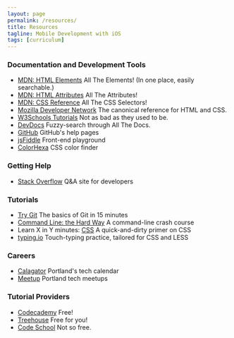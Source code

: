 ```yaml
---
layout: page
permalink: /resources/
title: Resources
tagline: Mobile Development with iOS
tags: [curriculum]
---
```


  <div id="chrome-extension">
  </div>

  <section class="resources">
    <h3>Documentation and Development Tools</h3>
    <ul>
    <li>
      <a href="http://developer.mozilla.org/en-US/docs/Web/HTML/Element">MDN: HTML Elements</a>
      <span class="description"><a href="http://wee-eats.com/wp-content/uploads/2013/03/all-the-cake.jpg" style="text-decoration:none;">All The Elements!</a> (In one place, easily searchable.)</span>
    </li>
    <li>
      <a href="https://developer.mozilla.org/en-US/docs/Web/HTML/Attributes">MDN: HTML Attributes</a>
      <span class="description"><a href="http://rationalreactor.com/wp-content/uploads/2013/09/learnallthethings.png" style="text-decoration:none;">All The Attributes!</a></span>
    </li>
    <li>
      <a href="http://developer.mozilla.org/en-US/docs/Web/CSS/Reference">MDN: CSS Reference</a>
      <span class="description"><a href="http://i1.kym-cdn.com/photos/images/newsfeed/000/183/767/allthethings20110725-22047-1c7n473.png" style="text-decoration:none;">All The CSS Selectors!</a></span>
    </li>
    <li>
      <a href="http://developer.mozilla.org/en-US/">Mozilla Developer Network</a>
      <span class="description">The canonical reference for HTML and CSS.</span>
    </li>
    <li>
      <a href="http://www.w3schools.com">W3Schools Tutorials</a>
      <span class="description">Not as bad as they used to be.</span>
    </li>
    <li>
      <a href="http://devdocs.io">DevDocs</a>
      <span class="description">Fuzzy-search through All The Docs.</span>
    </li>
    <li>
      <a href="http://help.github.com">GitHub</a>
      <span class="description">GitHub's help pages</span>
    </li>
    <li>
      <a href="http://jsfiddle.net">jsFiddle</a>
      <span class="description">Front-end playground</span>
    </li>
    <li>
      <a href="http://www.colorhexa.com">ColorHexa</a>
      <span class="description">CSS color finder</span>
    </li>
    </ul>
  </section>

  <section class="resources">
    <h3>Getting Help</h3>
    <ul>
      <li>
        <a href="http://stackoverflow.com">Stack Overflow</a>
        <span class="description">Q&amp;A site for developers</span>
      </li>
    </ul>
  </section>


  <section class="resources">
    <h3>Tutorials</h3>
    <ul>
    <li>
      <a href="http://try.github.io">Try Git</a>
      <span class="description">The basics of Git in 15 minutes</span>
    </li>
    <li>
      <a href="http://cli.learncodethehardway.org/book">Command Line: the Hard Way</a>
      <span class="description">A command-line crash course</span>
    </li>
    <li>
      Learn X in Y minutes: 
      <a href="http://learnxinyminutes.com/docs/css/">CSS</a>
      <!-- <a href="http://learnxinyminutes.com/docs/git/">Git</a> -->
      <span class="description">A quick-and-dirty primer on CSS</span>
    </li>
    <li>
      <a href="http://typing.io/lesson/less/bootstrap/mixins.less/1">typing.io</a>
      <span class="description">Touch-typing practice, tailored for CSS and LESS</span>
    </li>
<!--     <li>
      <a href="http://gitimmersion.com">Git Immersion</a>
      <span class="description">A comprehensive Git tutorial</span>
    </li> -->
    </ul>
  </section>

<!-- 
  <section class="resources">
    <h3>Practice</h3>
    <ul>
      <li>
        <a href="http://play.typeracer.com">typeracer</a>
        <span class="description">A touch-typing game</span>
      </li>
      <li>
        <a href="http://typing.io">typing.io</a>
        <span class="description">Touch-typing for programmers</span>
      </li>
      <li>
        <a href="http://coderbyte.com">CoderByte</a>
        <span class="description">Programming challenges</span>
      </li>
    </ul>
  </section>
 -->

  <section class="resources">
    <h3>Careers</h3>
    <ul>
      <li>
        <a href="http://calagator.org">Calagator</a>
        <span class="description">Portland's tech calendar</span>
      </li>
      <li>
        <a href="http://www.meetup.com/find/tech/?allMeetups=false&radius=5&userFreeform=Portland%2C+OR&mcId=znull&mcName=Portland%2C+OR&sort=default">Meetup</a>
        <span class="description">Portland tech meetups</span>
      </li>
    </ul>
  </section>


  <section class="resources">
    <h3>Tutorial Providers</h3>
    <ul>
    <li>
      <a href="http://www.codecademy.com">Codecademy</a>
      <span class="description">Free!</span>
    </li>
    <li>
      <a href="http://teamtreehouse.com">Treehouse</a>
      <span class="description">Free for you!</span>
    </li>
    <li>
      <a href="http://www.codeschool.com">Code School</a>
      <span class="description">Not so free.</span>
    </li>
    </ul>
  </section>
